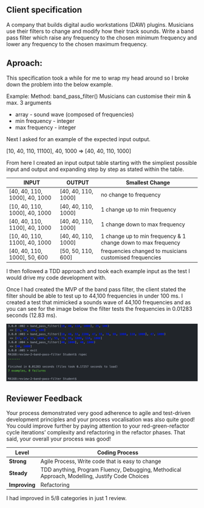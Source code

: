 ## Client specification

A company that builds digital audio workstations (DAW) plugins. Musicians use their filters to change and modify how their track sounds. Write a band pass filter which raise any frequency to the chosen minimum frequency and lower any frequency to the chosen maximum frequency.

## Aproach:

This specification took a while for me to wrap my head around so I broke down the problem into the below example.

Example:
Method: band_pass_filter()
Musicians can customise their min & max.
3 arguments
 - array - sound wave (composed of frequencies)
 - min frequency - integer
 - max frequency - integer

Next I asked for an example of the expected input output.

[10, 40, 110, 11100], 40, 1000    =>   [40, 40, 110, 1000]

From here I created an input output table starting with the simpliest possible input and output and expanding step by step as stated within the table.


|           INPUT            |        OUTPUT      | Smallest Change|
| -------------------------- | ----------------- | --------------------|
|[40, 40, 110, 1000], 40, 1000    |   [40, 40, 110, 1000] | no change to frequency|
|[10, 40, 110, 1000], 40, 1000    |    [40, 40, 110, 1000] |1 change up to min frequency|
|[40, 40, 110, 1100], 40, 1000    |   [40, 40, 110, 1000] | 1 change down to max frequency |
|[10, 40, 110, 1100], 40, 1000    |   [40, 40, 110, 1000] |1 change up to min frequency & 1 change down to max frequency |
|[40, 40, 110, 1000], 50, 600     |    [50, 50, 110, 600] | frequencies changed to musicians customised frequencies |

I then followed a TDD approach and took each example input as the test I would drive my code development with.

Once I had created the MVP of the band pass filter, the client stated the filter should be able to test up to 44,100 frequencies in under 100 ms. I created a test that mimicked a sounds wave of 44,100 frequencies and as you can see for the image below the filter tests the frequencies in 0.01283 seconds (12.83 ms).


![](assets/README-002d00fb.png)


## Reviewer Feedback

Your process demonstrated very good adherence to agile and
test-driven development principles and your process vocalisation was also
quite good! You could improve further by paying attention to your
red-green-refactor cycle iterations’ complexity and refactoring in the
refactor phases. That said, your overall your process was good!

|Level               |        Coding Process|
| -------------------------- | ----------------- |
|**Strong** |Agile Process, Write code that is easy to change  |
| **Steady** | TDD anything, Program Fluency, Debugging, Methodical Approach, Modelling, Justify Code Choices |
| **Improving** | Refactoring|

I had improved in 5/8 categories in just 1 review.
